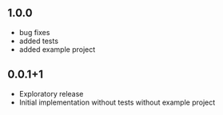 ## 1.0.0
* bug fixes
* added tests
* added example project

## 0.0.1+1

* Exploratory release
* Initial implementation without tests without example project
